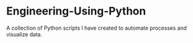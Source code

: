 # Engineering-Using-Python
A collection of Python scripts I have created to automate processes and visualize data.
